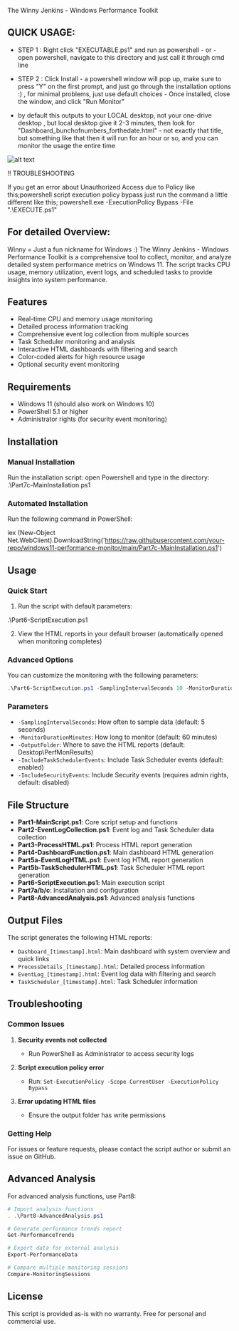 The Winny Jenkins - Windows Performance Toolkit 
##  QUICK USAGE:


- STEP 1 : Right click "EXECUTABLE.ps1" and run as powershell - or - open powershell, navigate to this directory and just call it through cmd line

 - STEP 2 : Click Install - a powershell window will pop up, make sure to press "Y" on the first prompt, and just go through the installation options :) , for minimal problems, just use default choices - Once installed, close the window, and click "Run Monitor"

* by default this outputs to your LOCAL desktop, not your one-drive desktop , but local desktop 
give it 2-3 minutes, then look for "Dashboard_bunchofnumbers_forthedate.html"  - not exactly that title, but something like that 
then it will run for an hour or so, and you can monitor the usage the entire time 

![alt text](https://github.com/BekeAtGithub/WinnyJenkins/blob/main/2%20Step%20Instructions.png)


!! TROUBLESHOOTING

If you get an error about Unauthorized Access due to Policy like this;powershell script execution policy bypass
just run the command a little different like this;
powershell.exe -ExecutionPolicy Bypass -File ".\EXECUTE.ps1"


## For detailed Overview: 
Winny = Just a fun nickname for Windows :) 
The Winny Jenkins - Windows Performance Toolkit is a comprehensive tool to collect, monitor, and analyze detailed system performance metrics on Windows 11. The script tracks CPU usage, memory utilization, event logs, and scheduled tasks to provide insights into system performance.

## Features

- Real-time CPU and memory usage monitoring
- Detailed process information tracking
- Comprehensive event log collection from multiple sources
- Task Scheduler monitoring and analysis
- Interactive HTML dashboards with filtering and search
- Color-coded alerts for high resource usage
- Optional security event monitoring

## Requirements

- Windows 11 (should also work on Windows 10)
- PowerShell 5.1 or higher
- Administrator rights (for security event monitoring)

## Installation

### Manual Installation

Run the installation script:
open Powershell and type in the directory:
.\Part7c-MainInstallation.ps1


### Automated Installation

Run the following command in PowerShell:


iex (New-Object Net.WebClient).DownloadString('https://raw.githubusercontent.com/your-repo/windows11-performance-monitor/main/Part7c-MainInstallation.ps1')


## Usage

### Quick Start

1. Run the script with default parameters:

.\Part6-ScriptExecution.ps1


2. View the HTML reports in your default browser (automatically opened when monitoring completes)

### Advanced Options

You can customize the monitoring with the following parameters:

```powershell
.\Part6-ScriptExecution.ps1 -SamplingIntervalSeconds 10 -MonitorDurationMinutes 120 -OutputFolder "C:\PerfMonResults" -IncludeTaskSchedulerEvents -IncludeSecurityEvents
```

### Parameters

- `-SamplingIntervalSeconds`: How often to sample data (default: 5 seconds)
- `-MonitorDurationMinutes`: How long to monitor (default: 60 minutes)
- `-OutputFolder`: Where to save the HTML reports (default: Desktop\PerfMonResults)
- `-IncludeTaskSchedulerEvents`: Include Task Scheduler events (default: enabled)
- `-IncludeSecurityEvents`: Include Security events (requires admin rights, default: disabled)

## File Structure

- **Part1-MainScript.ps1**: Core script setup and functions
- **Part2-EventLogCollection.ps1**: Event log and Task Scheduler data collection
- **Part3-ProcessHTML.ps1**: Process HTML report generation
- **Part4-DashboardFunction.ps1**: Main dashboard HTML generation
- **Part5a-EventLogHTML.ps1**: Event log HTML report generation
- **Part5b-TaskSchedulerHTML.ps1**: Task Scheduler HTML report generation
- **Part6-ScriptExecution.ps1**: Main execution script
- **Part7a/b/c**: Installation and configuration
- **Part8-AdvancedAnalysis.ps1**: Advanced analysis functions

## Output Files

The script generates the following HTML reports:

- `Dashboard_[timestamp].html`: Main dashboard with system overview and quick links
- `ProcessDetails_[timestamp].html`: Detailed process information
- `EventLog_[timestamp].html`: Event log data with filtering and search
- `TaskScheduler_[timestamp].html`: Task Scheduler information

## Troubleshooting

### Common Issues

1. **Security events not collected**
   - Run PowerShell as Administrator to access security logs

2. **Script execution policy error**
   - Run: `Set-ExecutionPolicy -Scope CurrentUser -ExecutionPolicy Bypass`

3. **Error updating HTML files**
   - Ensure the output folder has write permissions

### Getting Help

For issues or feature requests, please contact the script author or submit an issue on GitHub.

## Advanced Analysis

For advanced analysis functions, use Part8:

```powershell
# Import analysis functions
. .\Part8-AdvancedAnalysis.ps1

# Generate performance trends report
Get-PerformanceTrends

# Export data for external analysis
Export-PerformanceData

# Compare multiple monitoring sessions
Compare-MonitoringSessions
```

## License

This script is provided as-is with no warranty. Free for personal and commercial use.
